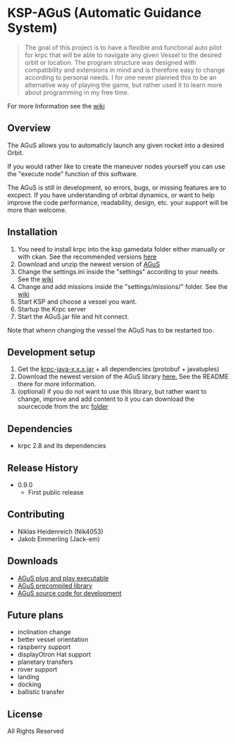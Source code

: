 # KSP-AGuS (Automatic Guidance System)
> The goal of this project is to have a flexible and functional auto pilot for krpc that will be able to navigate any given Vessel to the desired orbit or location. The program structure was designed with compatibility and extensions in mind and is therefore easy to change according to personal needs. 
I for one never planned this to be an alternative way of playing the game, but rather used it to learn more about programming in my free time. 
<p>

For more Information see the [wiki](https://github.com/Nik4053/KSP-KRPC-AGuS-Automatic-Guidance-System/wiki)
## Overview
The AGuS allows you to automaticly launch any given rocket into a desired Orbit.

If you would rather like to create the maneuver nodes yourself you can use the "execute node" function of this software.

The AGuS is still in development, so errors, bugs, or missing features are to excpect. If you have understanding of orbital dynamics, or want to help improve the code performance, readability, design, etc. your support will be more than welcome.

## Installation
 1. You need to install krpc into the ksp gamedata folder either manually or with ckan. See the recommended versions [here](https://github.com/Nik4053/KSP-AGuS-Automatic-Guidance-System/wiki#11-versions)
 2. Download and unzip the newest version of [AGuS](https://github.com/Nik4053/KSP-KRPC-AGuS-Automatic-Guidance-System/tree/master/user)
 3. Change the settings.ini inside the "settings" according to your needs. See the [wiki](https://github.com/Nik4053/KSP-AGuS-Automatic-Guidance-System/wiki#41-settingsini)
 4. Change and add missions inside the "settings/missions/" folder. See the [wiki](https://github.com/Nik4053/KSP-AGuS-Automatic-Guidance-System/wiki#42-missionini)
 5. Start KSP and choose a vessel you want.
 6. Startup the Krpc server
 5. Start the AGuS.jar file and hit connect.
 
 Note that whenn changing the vessel the AGuS has to be restarted too.
 
## Development setup
 1. Get the [krpc-java-x.x.x.jar](http://forum.kerbalspaceprogram.com/index.php?/topic/62902-130-krpc-remote-procedure-call-server-v039-14th-june-2017/) + all dependencies (protobuf + javatuples)
 2. Download the newest version of the AGuS library [here.](https://github.com/Nik4053/KSP-AGuS-Automatic-Guidance-System/tree/master/libs) See the README there for more information.
 3. (optional) if you do not want to use this library, but rather want to change, improve and add content to it you can download the sourcecode from the src [folder](https://github.com/Nik4053/KSP-AGuS-Automatic-Guidance-System/tree/master/dev)
## Dependencies
* krpc 2.8 and its dependencies

## Release History
* 0.9.0
    * First public release
    
## Contributing
* Niklas Heidenreich (Nik4053) 
* Jakob Emmerling (Jack-em)

## Downloads
* [AGuS plug and play executable](https://github.com/Nik4053/KSP-KRPC-AGuS-Automatic-Guidance-System/tree/master/user)
* [AGuS precompiled library](https://github.com/Nik4053/KSP-AGuS-Automatic-Guidance-System/tree/master/libs)
* [AGuS source code for development](https://github.com/Nik4053/KSP-AGuS-Automatic-Guidance-System/tree/master/dev)

## Future plans
* inclination change
* better vessel orientation
* raspberry support
* displayOtron Hat support
* planetary transfers
* rover support
* landing
* docking
* ballistic transfer

## License
All Rights Reserved
